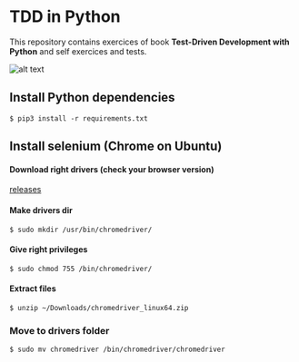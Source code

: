 # TDD in Python

This repository contains exercices of book **Test-Driven Development with Python** and self exercices and tests.

![alt text](https://i.imgur.com/hMbtsDY.png)

## Install Python dependencies

`
$ pip3 install -r requirements.txt 
`


## Install selenium (Chrome on Ubuntu)

#### Download right drivers (check your browser version)
[releases](https://chromedriver.storage.googleapis.com/index.html)

#### Make drivers dir
`
$ sudo mkdir /usr/bin/chromedriver/
`

#### Give right privileges
`
$ sudo chmod 755 /bin/chromedriver/
`

#### Extract files
`
$ unzip ~/Downloads/chromedriver_linux64.zip
`

### Move to drivers folder
`
$ sudo mv chromedriver /bin/chromedriver/chromedriver
`
